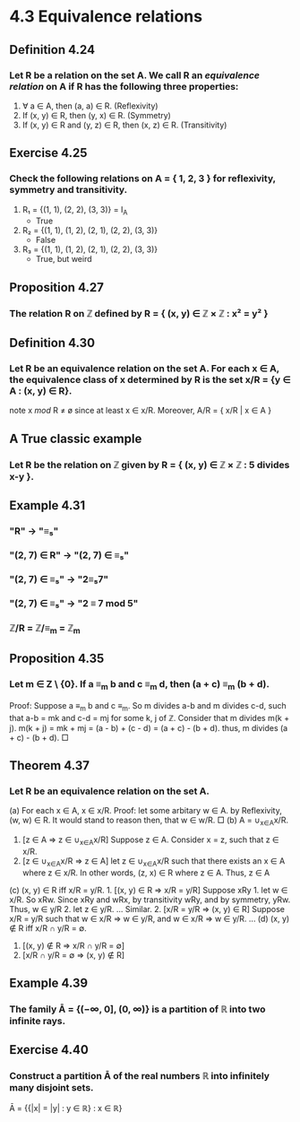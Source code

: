 # 4.3 Equivalence relations

## Definition 4.24
### Let R be a relation on the set A. We call R an _equivalence relation_ on A if R has the following three properties:
1. ∀ a ∈ A, then (a, a) ∈ R.
    (Reflexivity)
2. If (x, y) ∈ R, then (y, x) ∈ R.
    (Symmetry)
3. If (x, y) ∈ R and (y, z) ∈ R, then (x, z) ∈ R.
    (Transitivity)

## Exercise 4.25
### Check the following relations on A = { 1, 2, 3 } for reflexivity, symmetry and transitivity.
1. R₁ = {(1, 1), (2, 2), (3, 3)} = I<sub>A</sub>
    - True
2. R₂ = {(1, 1), (1, 2), (2, 1), (2, 2), (3, 3)}
    - False
3. R₃ = {(1, 1), (1, 2), (2, 1), (2, 2), (3, 3)}
    - True, but weird

## Proposition 4.27
### The relation R on ℤ defined by R = { (x, y) ∈ ℤ × ℤ : x² = y² }

## Definition 4.30
### Let R be an equivalence relation on the set A. For each x ∈ A, the equivalence class of x determined by R is the set x/R = {y ∈ A : (x, y) ∈ R}.
note x _mod_ R ≠ ø since at least x ∈ x/R.
Moreover, A/R = { x/R | x ∈ A }

## A True classic example
### Let R be the relation on ℤ given by R = { (x, y) ∈ ℤ × ℤ : 5 divides x-y }.

## Example 4.31
### "R" -> "≡₅"
### "(2, 7) ∈ R" -> "(2, 7) ∈ ≡₅"
### "(2, 7) ∈ ≡₅" -> "2≡₅7"
### "(2, 7) ∈ ≡₅" -> "2 ≡ 7 mod 5"
### ℤ/R = ℤ/≡<sub>m</sub> = ℤ<sub>m</sub>

## Proposition 4.35
### Let m ∈ Z \ {0}. If a ≡<sub>m</sub> b and c ≡<sub>m</sub> d, then (a + c) ≡<sub>m</sub> (b + d).
Proof:
    Suppose a ≡<sub>m</sub> b and c ≡<sub>m</sub>.
    So m divides a-b and m divides c-d, such that a-b = mk and c-d = mj for some k, j of ℤ.
    Consider that m divides m(k + j).
    m(k + j)
    = mk + mj
    = (a - b) + (c - d)
    = (a + c) - (b + d).
    thus, m divides (a + c) - (b + d).
□

## Theorem 4.37
### Let R be an equivalence relation on the set A.
(a) For each x ∈ A, x ∈ x/R.
Proof:
    let some arbitary w ∈ A. by Reflexivity, (w, w) ∈ R.
    It would stand to reason then, that w ∈ w/R.
□
(b) A = ∪<sub>x∈A</sub>x/R.
1. [z ∈ A ⇒ z ∈ ∪<sub>x∈A</sub>x/R]
    Suppose z ∈ A.
    Consider x = z, such that z ∈ x/R.
2. [z ∈ ∪<sub>x∈A</sub>x/R ⇒ z ∈ A]
    let z ∈ ∪<sub>x∈A</sub>x/R such that there exists an x ∈ A where z ∈ x/R.
    In other words, (z, x) ∈ R where z ∈ A.
    Thus, z ∈ A

(c) (x, y) ∈ R iff x/R = y/R.
    1. [(x, y) ∈ R ⇒ x/R = y/R]
        Suppose xRy
        1. let w ∈ x/R.
            So xRw.
            Since xRy and wRx, 
            by transitivity wRy, and by symmetry, yRw.
            Thus, w ∈ y/R
        2. let z ∈ y/R.
            ... Similar.
    2. [x/R = y/R ⇒ (x, y) ∈ R]
        Suppose x/R = y/R such that w ∈ x/R ⇒ w ∈ y/R, and w ∈ x/R ⇒ w ∈ y/R.
        ...
(d) (x, y) ∉ R iff x/R ∩ y/R = ∅.
1. [(x, y) ∉ R ⇒ x/R ∩ y/R = ∅]
2. [x/R ∩ y/R = ∅ ⇒ (x, y) ∉ R]

## Example 4.39
### The family Ā = {(−∞, 0], (0, ∞)} is a partition of ℝ into two infinite rays.

## Exercise 4.40
### Construct a partition Ā of the real numbers ℝ into infinitely many disjoint sets.
Ā = {{|x| = |y| : y ∈ ℝ} : x ∈ ℝ}
